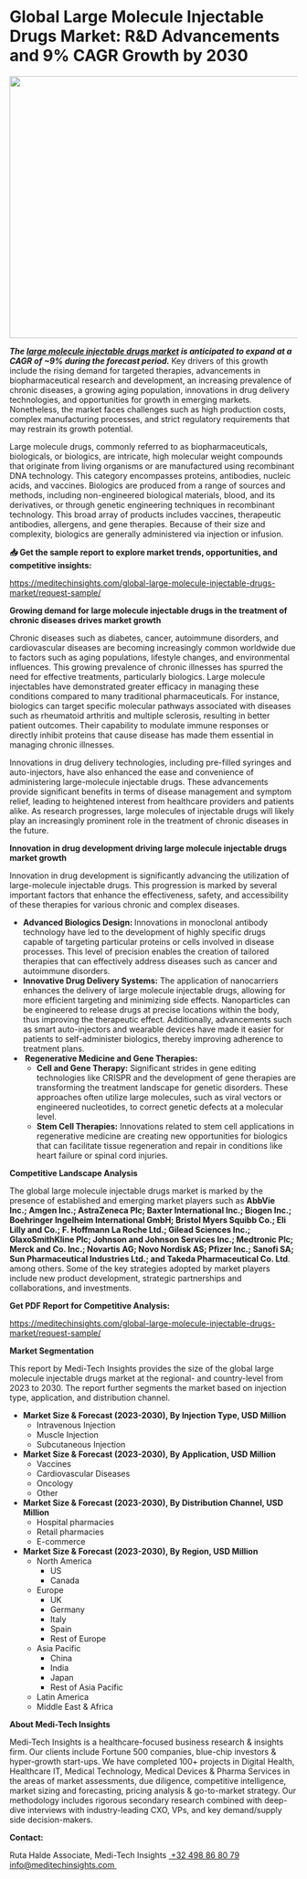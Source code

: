 <H1> Global Large Molecule Injectable Drugs Market: R&D Advancements and 9% CAGR Growth by 2030 </H1>
<img class="alignnone size-full wp-image-1516" src="http://dailyinvestorhub.com/wp-content/uploads/2025/03/Large_Molecule5.png" alt="" width="752" height="459" />

<strong><em>The </em></strong><a href="https://meditechinsights.com/global-large-molecule-injectable-drugs-market/"><strong><em>large molecule injectable drugs market</em></strong></a><strong><em> is anticipated to expand at a CAGR of ~9% during the forecast period. </em></strong>Key drivers of this growth include the rising demand for targeted therapies, advancements in biopharmaceutical research and development, an increasing prevalence of chronic diseases, a growing aging population, innovations in drug delivery technologies, and opportunities for growth in emerging markets. Nonetheless, the market faces challenges such as high production costs, complex manufacturing processes, and strict regulatory requirements that may restrain its growth potential.

Large molecule drugs, commonly referred to as biopharmaceuticals, biologicals, or biologics, are intricate, high molecular weight compounds that originate from living organisms or are manufactured using recombinant DNA technology. This category encompasses proteins, antibodies, nucleic acids, and vaccines. Biologics are produced from a range of sources and methods, including non-engineered biological materials, blood, and its derivatives, or through genetic engineering techniques in recombinant technology. This broad array of products includes vaccines, therapeutic antibodies, allergens, and gene therapies. Because of their size and complexity, biologics are generally administered via injection or infusion.

<strong>📥 Get the sample report to explore market trends, opportunities, and competitive insights: </strong>

<a href="https://meditechinsights.com/global-large-molecule-injectable-drugs-market/request-sample/">https://meditechinsights.com/global-large-molecule-injectable-drugs-market/request-sample/</a>

<strong>Growing demand for large molecule injectable drugs in the treatment of chronic diseases drives market growth</strong>

Chronic diseases such as diabetes, cancer, autoimmune disorders, and cardiovascular diseases are becoming increasingly common worldwide due to factors such as aging populations, lifestyle changes, and environmental influences. This growing prevalence of chronic illnesses has spurred the need for effective treatments, particularly biologics. Large molecule injectables have demonstrated greater efficacy in managing these conditions compared to many traditional pharmaceuticals. For instance, biologics can target specific molecular pathways associated with diseases such as rheumatoid arthritis and multiple sclerosis, resulting in better patient outcomes. Their capability to modulate immune responses or directly inhibit proteins that cause disease has made them essential in managing chronic illnesses.

Innovations in drug delivery technologies, including pre-filled syringes and auto-injectors, have also enhanced the ease and convenience of administering large-molecule injectable drugs. These advancements provide significant benefits in terms of disease management and symptom relief, leading to heightened interest from healthcare providers and patients alike. As research progresses, large molecules of injectable drugs will likely play an increasingly prominent role in the treatment of chronic diseases in the future.

<strong>Innovation in drug development driving large molecule injectable drugs market growth</strong>

Innovation in drug development is significantly advancing the utilization of large-molecule injectable drugs. This progression is marked by several important factors that enhance the effectiveness, safety, and accessibility of these therapies for various chronic and complex diseases.
<ul>
 	<li><strong>Advanced Biologics Design: </strong>Innovations in monoclonal antibody technology have led to the development of highly specific drugs capable of targeting particular proteins or cells involved in disease processes. This level of precision enables the creation of tailored therapies that can effectively address diseases such as cancer and autoimmune disorders.</li>
 	<li><strong>Innovative Drug Delivery Systems:</strong> The application of nanocarriers enhances the delivery of large molecule injectable drugs, allowing for more efficient targeting and minimizing side effects. Nanoparticles can be engineered to release drugs at precise locations within the body, thus improving the therapeutic effect. Additionally, advancements such as smart auto-injectors and wearable devices have made it easier for patients to self-administer biologics, thereby improving adherence to treatment plans.</li>
 	<li><strong> Regenerative Medicine and Gene Therapies:</strong>
<ul>
 	<li><strong>Cell and Gene Therapy:</strong> Significant strides in gene editing technologies like CRISPR and the development of gene therapies are transforming the treatment landscape for genetic disorders. These approaches often utilize large molecules, such as viral vectors or engineered nucleotides, to correct genetic defects at a molecular level.</li>
 	<li><strong>Stem Cell Therapies:</strong> Innovations related to stem cell applications in regenerative medicine are creating new opportunities for biologics that can facilitate tissue regeneration and repair in conditions like heart failure or spinal cord injuries.</li>
</ul>
</li>
</ul>
<strong>Competitive Landscape Analysis</strong>

The global large molecule injectable drugs market is marked by the presence of established and emerging market players such as <strong>AbbVie Inc.; Amgen Inc.; AstraZeneca Plc; Baxter International Inc.; Biogen Inc.; Boehringer Ingelheim International GmbH; Bristol Myers Squibb Co.; Eli Lilly and Co.; F. Hoffmann La Roche Ltd.; Gilead Sciences Inc.; GlaxoSmithKline Plc; Johnson and Johnson Services Inc.; Medtronic Plc; Merck and Co. Inc.; Novartis AG; Novo Nordisk AS; Pfizer Inc.; Sanofi SA; Sun Pharmaceutical Industries Ltd.; and Takeda Pharmaceutical Co. Ltd</strong>. among others. Some of the key strategies adopted by market players include new product development, strategic partnerships and collaborations, and investments.

<strong>Get PDF Report for Competitive Analysis:</strong>

<a href="https://meditechinsights.com/global-large-molecule-injectable-drugs-market/request-sample/">https://meditechinsights.com/global-large-molecule-injectable-drugs-market/request-sample/</a>

<strong>Market Segmentation</strong>

This report by Medi-Tech Insights provides the size of the global large molecule injectable drugs market at the regional- and country-level from 2023 to 2030. The report further segments the market based on injection type, application, and distribution channel.
<ul>
 	<li><strong>Market Size &amp; Forecast (2023-2030), By Injection Type, USD Million</strong>
<ul>
 	<li>Intravenous Injection</li>
 	<li>Muscle Injection</li>
 	<li>Subcutaneous Injection</li>
</ul>
</li>
 	<li><strong>Market Size &amp; Forecast (2023-2030), By Application, USD Million</strong>
<ul>
 	<li>Vaccines</li>
 	<li>Cardiovascular Diseases</li>
 	<li>Oncology</li>
 	<li>Other</li>
</ul>
</li>
 	<li><strong>Market Size &amp; Forecast (2023-2030), By Distribution Channel, USD Million</strong>
<ul>
 	<li>Hospital pharmacies</li>
 	<li>Retail pharmacies</li>
 	<li>E-commerce</li>
</ul>
</li>
 	<li><strong>Market Size &amp; Forecast (2023-2030), By Region, USD Million</strong>
<ul>
 	<li>North America
<ul>
 	<li>US</li>
 	<li>Canada</li>
</ul>
</li>
 	<li>Europe
<ul>
 	<li>UK</li>
 	<li>Germany</li>
 	<li>Italy</li>
 	<li>Spain</li>
 	<li>Rest of Europe</li>
</ul>
</li>
 	<li>Asia Pacific
<ul>
 	<li>China</li>
 	<li>India</li>
 	<li>Japan</li>
 	<li>Rest of Asia Pacific</li>
</ul>
</li>
 	<li>Latin America</li>
 	<li>Middle East &amp; Africa</li>
</ul>
</li>
</ul>
<strong>About Medi-Tech Insights</strong>

Medi-Tech Insights is a healthcare-focused business research &amp; insights firm. Our clients include Fortune 500 companies, blue-chip investors &amp; hyper-growth start-ups. We have completed 100+ projects in Digital Health, Healthcare IT, Medical Technology, Medical Devices &amp; Pharma Services in the areas of market assessments, due diligence, competitive intelligence, market sizing and forecasting, pricing analysis &amp; go-to-market strategy. Our methodology includes rigorous secondary research combined with deep-dive interviews with industry-leading CXO, VPs, and key demand/supply side decision-makers.

<strong>Contact:</strong>

Ruta Halde
Associate, Medi-Tech Insights
<u> +32 498 86 80 79
</u><a href="mailto:info@meditechinsights.com">info@meditechinsights.com</a><u> </u>
